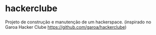 # hackerclube
Projeto de construção e manutenção de um hackerspace. (inspirado no Garoa Hacker Clube https://github.com/garoa/hackerclube)
